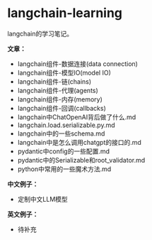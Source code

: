 # langchain-learning
langchain的学习笔记。

**文章：**

- langchain组件-数据连接(data connection)
- langchain组件-模型IO(model IO)
- langchain组件-链(chains)
- langchain组件-代理(agents)
- langchain组件-内存(memory)
- langchain组件-回调(callbacks)
- langchain中ChatOpenAI背后做了什么.md
- langchain.load.serializable.py.md
- langchain中的一些schema.md
- langchain中是怎么调用chatgpt的接口的.md
- pydantic中config的一些配置.md
- pydantic中的Serializable和root_validator.md
- python中常用的一些魔术方法.md

**中文例子：**

- 定制中文LLM模型

**英文例子：**

- 待补充
